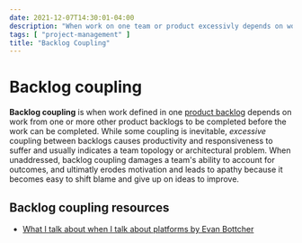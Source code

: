 ```yaml
---
date: 2021-12-07T14:30:01-04:00
description: "When work on one team or product excessivly depends on work from another team or product"
tags: [ "project-management" ]
title: "Backlog Coupling"
---
```


# Backlog coupling

**Backlog coupling** is when work defined in one [product backlog](product-management.md) depends on work from one or more other product backlogs to be completed before the work can be completed. While some coupling is inevitable, _excessive_ coupling between backlogs causes productivity and responsiveness to suffer and usually indicates a team topology or architectural problem. When unaddressed, backlog coupling damages a team's ability to account for outcomes, and ultimatly erodes motivation and leads to apathy because it becomes easy to shift blame and give up on ideas to improve.

## Backlog coupling resources

* [What I talk about when I talk about platforms by Evan Bottcher](https://martinfowler.com/articles/talk-about-platforms.html)
